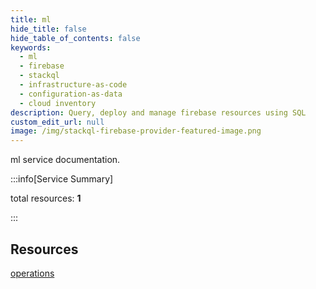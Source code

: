 ```yaml
---
title: ml
hide_title: false
hide_table_of_contents: false
keywords:
  - ml
  - firebase
  - stackql
  - infrastructure-as-code
  - configuration-as-data
  - cloud inventory
description: Query, deploy and manage firebase resources using SQL
custom_edit_url: null
image: /img/stackql-firebase-provider-featured-image.png
---
```


ml service documentation.

:::info[Service Summary]

total resources: __1__  

:::

## Resources
<div class="row">
<div class="providerDocColumn">
<a href="/services/ml/operations/">operations</a>
</div>
<div class="providerDocColumn">

</div>
</div>